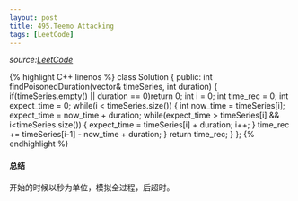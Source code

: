 ```yaml
---
layout: post
title: 495.Teemo Attacking
tags: [LeetCode]
---
```


*source:[LeetCode][1]*

{% highlight C++ linenos %}
class Solution {
public:
	int findPoisonedDuration(vector<int>& timeSeries, int duration) {
	    if(timeSeries.empty() || duration == 0)return 0;
	    int i = 0;
	    int time_rec = 0;
	    int expect_time = 0;
	    while(i < timeSeries.size())
	    {
	        int now_time = timeSeries[i];
	        expect_time = now_time + duration;
	        while(expect_time > timeSeries[i] && i<timeSeries.size())
	        {
	            expect_time = timeSeries[i] + duration;
	            i++;
	        }
	        time_rec += timeSeries[i-1] - now_time + duration;
	    }
	    return time_rec;
	}
};
{% endhighlight %}

#### 总结
开始的时候以秒为单位，模拟全过程，后超时。

 

[1]:	https://leetcode.com/problems/teemo-attacking/?tab=Description